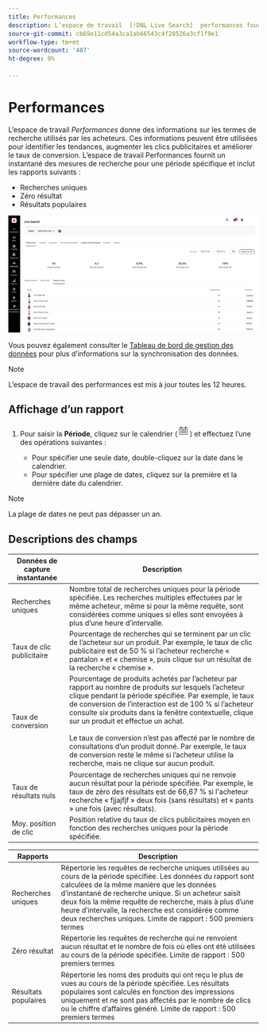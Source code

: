 ```yaml
---
title: Performances
description: L’espace de travail  [!DNL Live Search]  performances fournit des informations sur les termes de recherche utilisés par les acheteurs.
source-git-commit: cb69e11cd54a3ca1ab66543c4f28526a3cf1f9e1
workflow-type: tm+mt
source-wordcount: '487'
ht-degree: 0%

---
```


# Performances

L’espace de travail *Performances* donne des informations sur les termes de recherche utilisés par les acheteurs. Ces informations peuvent être utilisées pour identifier les tendances, augmenter les clics publicitaires et améliorer le taux de conversion. L’espace de travail Performances fournit un instantané des mesures de recherche pour une période spécifique et inclut les rapports suivants :

* Recherches uniques
* Zéro résultat
* Résultats populaires

![Performances](assets/performance-unique-searches.png)

Vous pouvez également consulter le [Tableau de bord de gestion des données](https://experienceleague.adobe.com/docs/commerce-admin/systems/data-transfer/data-dashboard.html) pour plus d’informations sur la synchronisation des données.

>[!NOTE]
>
>L’espace de travail des performances est mis à jour toutes les 12 heures.

## Affichage d’un rapport

1. Pour saisir la **Période**, cliquez sur le calendrier (![Calendrier](assets/btn-calendar.png)) et effectuez l’une des opérations suivantes :

   * Pour spécifier une seule date, double-cliquez sur la date dans le calendrier.
   * Pour spécifier une plage de dates, cliquez sur la première et la dernière date du calendrier.

>[!NOTE]
>
>La plage de dates ne peut pas dépasser un an.

## Descriptions des champs

| Données de capture instantanée | Description |
|--- |--- |
| Recherches uniques | Nombre total de recherches uniques pour la période spécifiée. Les recherches multiples effectuées par le même acheteur, même si pour la même requête, sont considérées comme uniques si elles sont envoyées à plus d’une heure d’intervalle. |
| Taux de clic publicitaire | Pourcentage de recherches qui se terminent par un clic de l’acheteur sur un produit. Par exemple, le taux de clic publicitaire est de 50 % si l’acheteur recherche « pantalon » et « chemise », puis clique sur un résultat de la recherche « chemise ». |
| Taux de conversion | Pourcentage de produits achetés par l’acheteur par rapport au nombre de produits sur lesquels l’acheteur clique pendant la période spécifiée. Par exemple, le taux de conversion de l’interaction est de 100 % si l’acheteur consulte six produits dans la fenêtre contextuelle, clique sur un produit et effectue un achat. <br /><br />Le taux de conversion n’est pas affecté par le nombre de consultations d’un produit donné. Par exemple, le taux de conversion reste le même si l’acheteur utilise la recherche, mais ne clique sur aucun produit. |
| Taux de résultats nuls | Pourcentage de recherches uniques qui ne renvoie aucun résultat pour la période spécifiée. Par exemple, le taux de zéro des résultats est de 66,67 % si l&#39;acheteur recherche « fjjajfjf » deux fois (sans résultats) et « pants » une fois (avec résultats). |
| Moy. position de clic | Position relative du taux de clics publicitaires moyen en fonction des recherches uniques pour la période spécifiée. |

| Rapports | Description |
|--- |--- |
| Recherches uniques | Répertorie les requêtes de recherche uniques utilisées au cours de la période spécifiée. Les données du rapport sont calculées de la même manière que les données d’instantané de recherche unique. Si un acheteur saisit deux fois la même requête de recherche, mais à plus d’une heure d’intervalle, la recherche est considérée comme deux recherches uniques. Limite de rapport : 500 premiers termes |
| Zéro résultat | Répertorie les requêtes de recherche qui ne renvoient aucun résultat et le nombre de fois où elles ont été utilisées au cours de la période spécifiée. Limite de rapport : 500 premiers termes |
| Résultats populaires | Répertorie les noms des produits qui ont reçu le plus de vues au cours de la période spécifiée. Les résultats populaires sont calculés en fonction des impressions uniquement et ne sont pas affectés par le nombre de clics ou le chiffre d’affaires généré. Limite de rapport : 500 premiers termes |
